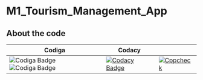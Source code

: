 # M1_Tourism_Management_App


## About the code
|Codiga|Codacy| |
| --- | --- | --- |
| ![Codiga Badge](https://api.codiga.io/project/31447/score/svg) ![Codiga Badge](https://api.codiga.io/project/31447/status/svg) |[![Codacy Badge](https://app.codacy.com/project/badge/Grade/5097989dc7344ab19d8383b5d6481c0d)](https://www.codacy.com/gh/yukta-kulkarni14/M1_Tourism_management_app/dashboard?utm_source=github.com&amp;utm_medium=referral&amp;utm_content=yukta-kulkarni14/M1_Tourism_management_app&amp;utm_campaign=Badge_Grade)| [![Cppcheck](https://github.com/yukta-kulkarni14/M1_Tourism_management_app/actions/workflows/Static-check.yml/badge.svg)](https://github.com/yukta-kulkarni14/M1_Tourism_management_app/actions/workflows/Static-check.yml) |
